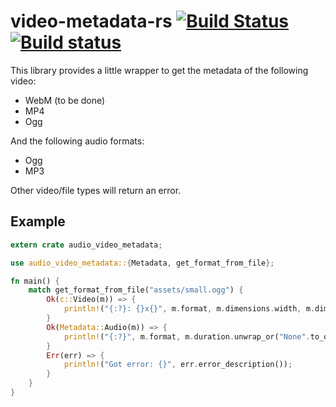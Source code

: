 # video-metadata-rs [![Build Status](https://travis-ci.org/GuillaumeGomez/audio-video-metadata.svg?branch=master)](https://travis-ci.org/GuillaumeGomez/audio-video-metadata) [![Build status](https://ci.appveyor.com/api/projects/status/076f3vyn6gw4xpch/branch/master?svg=true)](https://ci.appveyor.com/project/GuillaumeGomez/audio-video-metadata/branch/master)

This library provides a little wrapper to get the metadata of the following video:

* WebM (to be done)
* MP4
* Ogg

And the following audio formats:

* Ogg
* MP3

Other video/file types will return an error.

## Example

```rust
extern crate audio_video_metadata;

use audio_video_metadata::{Metadata, get_format_from_file};

fn main() {
    match get_format_from_file("assets/small.ogg") {
        Ok(c::Video(m)) => {
            println!("{:?}: {}x{}", m.format, m.dimensions.width, m.dimensions.height);
        }
        Ok(Metadata::Audio(m)) => {
            println!("{:?}", m.format, m.duration.unwrap_or("None".to_owned()));
        }
        Err(err) => {
            println!("Got error: {}", err.error_description());
        }
    }
}
```
